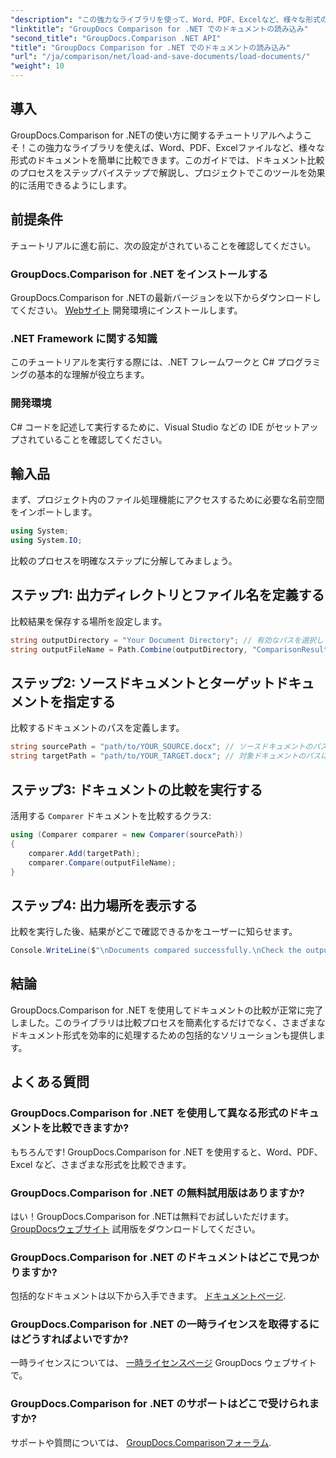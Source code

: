 ```yaml
---
"description": "この強力なライブラリを使って、Word、PDF、Excelなど、様々な形式のドキュメントをシームレスに比較する方法を学びましょう。このステップバイステップのチュートリアルは、あらゆるレベルの開発者に最適です。"
"linktitle": "GroupDocs Comparison for .NET でのドキュメントの読み込み"
"second_title": "GroupDocs.Comparison .NET API"
"title": "GroupDocs Comparison for .NET でのドキュメントの読み込み"
"url": "/ja/comparison/net/load-and-save-documents/load-documents/"
"weight": 10
---
```


## 導入

GroupDocs.Comparison for .NETの使い方に関するチュートリアルへようこそ！この強力なライブラリを使えば、Word、PDF、Excelファイルなど、様々な形式のドキュメントを簡単に比較できます。このガイドでは、ドキュメント比較のプロセスをステップバイステップで解説し、プロジェクトでこのツールを効果的に活用できるようにします。

## 前提条件

チュートリアルに進む前に、次の設定がされていることを確認してください。

### GroupDocs.Comparison for .NET をインストールする
GroupDocs.Comparison for .NETの最新バージョンを以下からダウンロードしてください。 [Webサイト](https://releases.groupdocs.com/comparison/net/) 開発環境にインストールします。

### .NET Framework に関する知識
このチュートリアルを実行する際には、.NET フレームワークと C# プログラミングの基本的な理解が役立ちます。

### 開発環境
C# コードを記述して実行するために、Visual Studio などの IDE がセットアップされていることを確認してください。

## 輸入品

まず、プロジェクト内のファイル処理機能にアクセスするために必要な名前空間をインポートします。

```csharp
using System;
using System.IO;
```

比較のプロセスを明確なステップに分解してみましょう。

## ステップ1: 出力ディレクトリとファイル名を定義する

比較結果を保存する場所を設定します。

```csharp
string outputDirectory = "Your Document Directory"; // 有効なパスを選択してください
string outputFileName = Path.Combine(outputDirectory, "ComparisonResult.docx");
```

## ステップ2: ソースドキュメントとターゲットドキュメントを指定する

比較するドキュメントのパスを定義します。

```csharp
string sourcePath = "path/to/YOUR_SOURCE.docx"; // ソースドキュメントのパスを変更する
string targetPath = "path/to/YOUR_TARGET.docx"; // 対象ドキュメントのパスに変更する
```

## ステップ3: ドキュメントの比較を実行する

活用する `Comparer` ドキュメントを比較するクラス:

```csharp
using (Comparer comparer = new Comparer(sourcePath))
{
    comparer.Add(targetPath);
    comparer.Compare(outputFileName);
}
```

## ステップ4: 出力場所を表示する

比較を実行した後、結果がどこで確認できるかをユーザーに知らせます。

```csharp
Console.WriteLine($"\nDocuments compared successfully.\nCheck the output in: {outputDirectory}");
```

## 結論

GroupDocs.Comparison for .NET を使用してドキュメントの比較が正常に完了しました。このライブラリは比較プロセスを簡素化するだけでなく、さまざまなドキュメント形式を効率的に処理するための包括的なソリューションも提供します。

## よくある質問

### GroupDocs.Comparison for .NET を使用して異なる形式のドキュメントを比較できますか?
もちろんです! GroupDocs.Comparison for .NET を使用すると、Word、PDF、Excel など、さまざまな形式を比較できます。

### GroupDocs.Comparison for .NET の無料試用版はありますか?
はい！GroupDocs.Comparison for .NETは無料でお試しいただけます。 [GroupDocsウェブサイト](https://releases.groupdocs.com/) 試用版をダウンロードしてください。

### GroupDocs.Comparison for .NET のドキュメントはどこで見つかりますか?
包括的なドキュメントは以下から入手できます。 [ドキュメントページ](https://reference。groupdocs.com/comparison/net/).

### GroupDocs.Comparison for .NET の一時ライセンスを取得するにはどうすればよいですか?
一時ライセンスについては、 [一時ライセンスページ](https://purchase.groupdocs.com/temporary-license/) GroupDocs ウェブサイトで。

### GroupDocs.Comparison for .NET のサポートはどこで受けられますか?
サポートや質問については、 [GroupDocs.Comparisonフォーラム](https://forum。groupdocs.com/c/comparison/12).